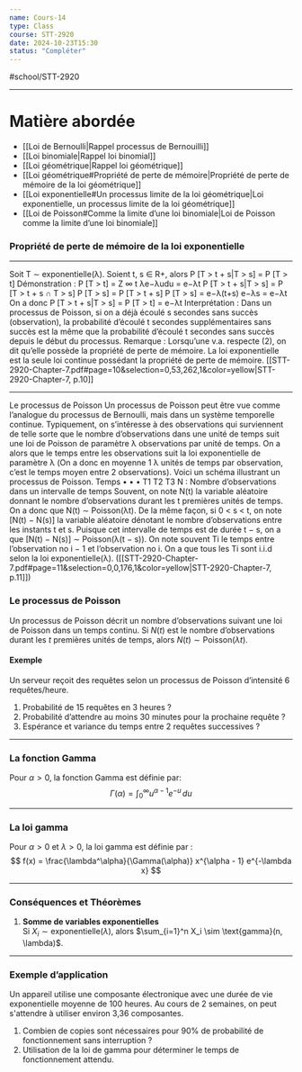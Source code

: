 ```yaml
---
name: Cours-14
type: Class
course: STT-2920
date: 2024-10-23T15:30
status: "Compléter"
---
```

#school/STT-2920 
***

# Matière abordée

- [[Loi de Bernoulli|Rappel processus de Bernouilli]]
- [[Loi binomiale|Rappel loi binomial]]
- [[Loi géométrique|Rappel loi géométrique]]
- [[Loi géométrique#Propriété de perte de mémoire|Propriété de perte de mémoire de la loi géométrique]]
- [[Loi exponentielle#Un processus limite de la loi géométrique|Loi exponentielle, un processus limite de la loi géométrique]]
- [[Loi de Poisson#Comme la limite d’une loi binomiale|Loi de Poisson comme la limite d’une loi binomiale]]

### Propriété de perte de mémoire de la loi exponentielle 
---
Soit T ∼ exponentielle(λ). Soient t, s ∈ R+, alors P [T > t + s|T > s] = P [T > t] 
Démonstration : P [T > t] = Z ∞ t λe−λudu = e−λt P [T > t + s|T > s] = P [T > t + s ∩ T > s] P [T > s] = P [T > t + s] P [T > s] = e−λ(t+s) e−λs = e−λt On a donc P [T > t + s|T > s] = P [T > t] = e−λt Interprétation : Dans un processus de Poisson, si on a déjà écoulé s secondes sans succès (observation), la probabilité d’écoulé t secondes supplémentaires sans succès est la même que la probabilité d’écoulé t secondes sans succès depuis le début du processus. 
Remarque : Lorsqu’une v.a. respecte (2), on dit qu’elle possède la propriété de perte de mémoire. La loi exponentielle est la seule loi continue possédant la propriété de perte de mémoire. 
[[STT-2920-Chapter-7.pdf#page=10&selection=0,53,262,1&color=yellow|STT-2920-Chapter-7, p.10]]

---

Le processus de Poisson Un processus de Poisson peut être vue comme l’analogue du processus de Bernoulli, mais dans un système temporelle continue. Typiquement, on s’intéresse à des observations qui surviennent de telle sorte que le nombre d’observations dans une unité de temps suit une loi de Poisson de paramètre λ observations par unité de temps. On a alors que le temps entre les observations suit la loi exponentielle de paramètre λ (On a donc en moyenne 1 λ unités de temps par observation, c’est le temps moyen entre 2 observations). Voici un schéma illustrant un processus de Poisson. Temps • • • T1 T2 T3 N : Nombre d’observations dans un intervalle de temps Souvent, on note N(t) la variable aléatoire donnant le nombre d’observations durant les t premières unités de temps. On a donc que N(t) ∼ Poisson(λt). De la même façon, si 0 < s < t, on note [N(t) − N(s)] la variable aléatoire dénotant le nombre d’observations entre les instants t et s. Puisque cet intervalle de temps est de durée t − s, on a que [N(t) − N(s)] ∼ Poisson(λ(t − s)). On note souvent Ti le temps entre l’observation no i − 1 et l’observation no i. On a que tous les Ti sont i.i.d selon la loi exponentielle(λ).
([[STT-2920-Chapter-7.pdf#page=11&selection=0,0,176,1&color=yellow|STT-2920-Chapter-7, p.11]])
### Le processus de Poisson

Un processus de Poisson décrit un nombre d’observations suivant une loi de Poisson dans un temps continu. Si $N(t)$ est le nombre d’observations durant les $t$ premières unités de temps, alors $N(t) \sim \text{Poisson}(\lambda t)$.

#### Exemple
Un serveur reçoit des requêtes selon un processus de Poisson d’intensité 6 requêtes/heure.

1. Probabilité de 15 requêtes en 3 heures ?
2. Probabilité d’attendre au moins 30 minutes pour la prochaine requête ?
3. Espérance et variance du temps entre 2 requêtes successives ?

---

### La fonction Gamma

Pour $\alpha > 0$, la fonction Gamma est définie par:
$$
\Gamma(\alpha) = \int_0^{\infty} u^{\alpha - 1} e^{-u} \, du
$$

---

### La loi gamma

Pour $\alpha > 0$ et $\lambda > 0$, la loi gamma est définie par :
$$
f(x) = \frac{\lambda^\alpha}{\Gamma(\alpha)} x^{\alpha - 1} e^{-\lambda x}
$$

---

### Conséquences et Théorèmes

1. **Somme de variables exponentielles**  
   Si $X_i \sim \text{exponentielle}(\lambda)$, alors $\sum_{i=1}^n X_i \sim \text{gamma}(n, \lambda)$.

---

### Exemple d’application

Un appareil utilise une composante électronique avec une durée de vie exponentielle moyenne de 100 heures. Au cours de 2 semaines, on peut s'attendre à utiliser environ 3,36 composantes.

1. Combien de copies sont nécessaires pour 90% de probabilité de fonctionnement sans interruption ?
2. Utilisation de la loi de gamma pour déterminer le temps de fonctionnement attendu.

